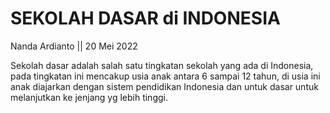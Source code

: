  # SEKOLAH DASAR di INDONESIA

Nanda Ardianto || 20 Mei 2022

Sekolah dasar adalah salah satu tingkatan sekolah yang ada di Indonesia, pada tingkatan ini mencakup usia anak antara 6 sampai 12 tahun, di usia ini anak diajarkan dengan sistem pendidikan Indonesia dan untuk dasar untuk melanjutkan ke jenjang yg lebih tinggi.